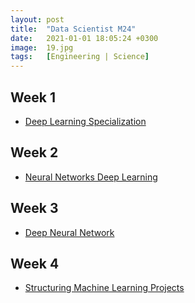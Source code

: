 ```yaml
---
layout: post
title:  "Data Scientist M24"
date:   2021-01-01 18:05:24 +0300
image:  19.jpg
tags:   [Engineering | Science]
---
```

## Week 1
- [Deep Learning Specialization](https://www.coursera.org/specializations/deep-learning#courses)

## Week 2
- [Neural Networks Deep Learning](https://www.coursera.org/learn/neural-networks-deep-learning?specialization=deep-learning)

## Week 3
- [Deep Neural Network](https://www.coursera.org/learn/deep-neural-network?specialization=deep-learning)

## Week 4
- [Structuring Machine Learning Projects](https://www.coursera.org/learn/machine-learning-projects?specialization=deep-learning)


[jekyll-docs]: https://jekyllrb.com/docs/home
[jekyll-gh]:   https://github.com/jekyll/jekyll
[jekyll-talk]: https://talk.jekyllrb.com/

